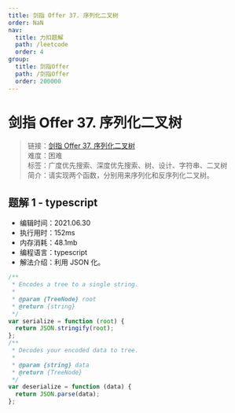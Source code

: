 ```yaml
---
title: 剑指 Offer 37. 序列化二叉树
order: NaN
nav:
  title: 力扣题解
  path: /leetcode
  order: 4
group:
  title: 剑指Offer
  path: /剑指Offer
  order: 200000
---
```


# 剑指 Offer 37. 序列化二叉树

> 链接：[剑指 Offer 37. 序列化二叉树](https://leetcode-cn.com/problems/xu-lie-hua-er-cha-shu-lcof/)  
> 难度：困难  
> 标签：广度优先搜索、深度优先搜索、树、设计、字符串、二叉树  
> 简介：请实现两个函数，分别用来序列化和反序列化二叉树。

## 题解 1 - typescript

- 编辑时间：2021.06.30
- 执行用时：152ms
- 内存消耗：48.1mb
- 编程语言：typescript
- 解法介绍：利用 JSON 化。

```typescript
/**
 * Encodes a tree to a single string.
 *
 * @param {TreeNode} root
 * @return {string}
 */
var serialize = function (root) {
  return JSON.stringify(root);
};
/**
 * Decodes your encoded data to tree.
 *
 * @param {string} data
 * @return {TreeNode}
 */
var deserialize = function (data) {
  return JSON.parse(data);
};
```
